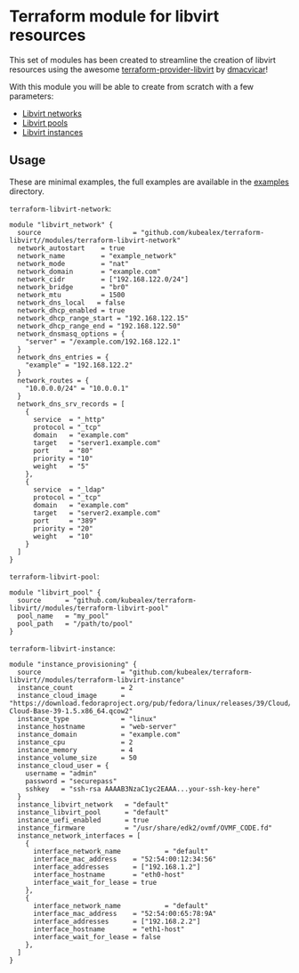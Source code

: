 # Terraform module for libvirt resources

This set of modules has been created to streamline the creation of libvirt resources using the awesome [terraform-provider-libvirt](https://github.com/dmacvicar/terraform-provider-libvirt) by [dmacvicar](https://github.com/dmacvicar)!

With this module you will be able to create from scratch with a few parameters:

- [Libvirt networks](./modules/terraform-libvirt-network/)
- [Libvirt pools](./modules/terraform-libvirt-pool/)
- [Libvirt instances](./modules/terraform-libvirt-instance/)

## Usage

These are minimal examples, the full examples are available in the [examples](./examples/) directory.

`terraform-libvirt-network`:

```hcl
module "libvirt_network" {
  source                       = "github.com/kubealex/terraform-libvirt//modules/terraform-libvirt-network"
  network_autostart    = true
  network_name         = "example_network"
  network_mode         = "nat"
  network_domain       = "example.com"
  network_cidr         = ["192.168.122.0/24"]
  network_bridge       = "br0"
  network_mtu          = 1500
  network_dns_local   = false
  network_dhcp_enabled = true
  network_dhcp_range_start = "192.168.122.15"
  network_dhcp_range_end = "192.168.122.50"
  network_dnsmasq_options = {
    "server" = "/example.com/192.168.122.1"
  }
  network_dns_entries = {
    "example" = "192.168.122.2"
  }
  network_routes = {
    "10.0.0.0/24" = "10.0.0.1"
  }
  network_dns_srv_records = [
    {
      service  = "_http"
      protocol = "_tcp"
      domain   = "example.com"
      target   = "server1.example.com"
      port     = "80"
      priority = "10"
      weight   = "5"
    },
    {
      service  = "_ldap"
      protocol = "_tcp"
      domain   = "example.com"
      target   = "server2.example.com"
      port     = "389"
      priority = "20"
      weight   = "10"
    }
  ]
}
```

`terraform-libvirt-pool`:

```hcl
module "libvirt_pool" {
  source      = "github.com/kubealex/terraform-libvirt//modules/terraform-libvirt-pool"
  pool_name   = "my_pool"
  pool_path   = "/path/to/pool"
}
```

`terraform-libvirt-instance`:

```hcl
module "instance_provisioning" {
  source                    = "github.com/kubealex/terraform-libvirt//modules/terraform-libvirt-instance"
  instance_count            = 2
  instance_cloud_image      = "https://download.fedoraproject.org/pub/fedora/linux/releases/39/Cloud/x86_64/images/Fedora-Cloud-Base-39-1.5.x86_64.qcow2"
  instance_type             = "linux"
  instance_hostname         = "web-server"
  instance_domain           = "example.com"
  instance_cpu              = 2
  instance_memory           = 4
  instance_volume_size      = 50
  instance_cloud_user = {
    username = "admin"
    password = "securepass"
    sshkey   = "ssh-rsa AAAAB3NzaC1yc2EAAA...your-ssh-key-here"
  }
  instance_libvirt_network   = "default"
  instance_libvirt_pool      = "default"
  instance_uefi_enabled      = true
  instance_firmware          = "/usr/share/edk2/ovmf/OVMF_CODE.fd"
  instance_network_interfaces = [
    {
      interface_network_name           = "default"
      interface_mac_address    = "52:54:00:12:34:56"
      interface_addresses      = ["192.168.1.2"]
      interface_hostname       = "eth0-host"
      interface_wait_for_lease = true
    },
    {
      interface_network_name           = "default"
      interface_mac_address    = "52:54:00:65:78:9A"
      interface_addresses      = ["192.168.2.2"]
      interface_hostname       = "eth1-host"
      interface_wait_for_lease = false
    },
  ]
}
```

